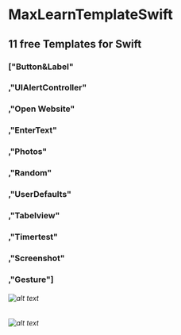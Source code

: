 # MaxLearnTemplateSwift

## 11 free Templates for Swift

###            ["Button&Label"
###            ,"UIAlertController"
###            ,"Open Website"
###            ,"EnterText"
###            ,"Photos"
###            ,"Random"
###            ,"UserDefaults"
###            ,"Tabelview"
###            ,"Timertest"
###            ,"Screenshot"
###            ,"Gesture"]

###### ![alt text](https://github.com/programminggermany/MaxLearnTemplate/blob/master/Bildschirmfoto%202019-02-11%20um%2010.00.40.png)

###### ![alt text](https://github.com/programminggermany/MaxLearnTemplate/blob/master/Bildschirmfoto%202019-02-11%20um%2010.01.02.png)

